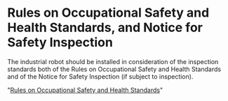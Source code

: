 # Rules on Occupational Safety and Health Standards, and Notice for Safety Inspection

The industrial robot should be installed in consideration of the inspection standards both of the Rules on Occupational Safety and Health Standards and of the Notice for Safety Inspection \(if subject to inspection\).

"[Rules on Occupational Safety and Health Standards](https://hrbook-asoe72.web.app/#/view/rules-on-occupational-safety-and-health-standards/english/README)"
